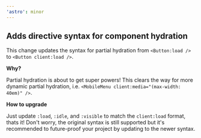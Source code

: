 ```yaml
---
'astro': minor
---
```


## Adds directive syntax for component hydration

This change updates the syntax for partial hydration from `<Button:load />` to `<Button client:load />`.

**Why?**

Partial hydration is about to get super powers! This clears the way for more dynamic partial hydration, i.e. `<MobileMenu client:media="(max-width: 40em)" />`.

**How to upgrade**

Just update `:load`, `:idle`, and `:visible` to match the `client:load` format, thats it! Don't worry, the original syntax is still supported but it's recommended to future-proof your project by updating to the newer syntax.
